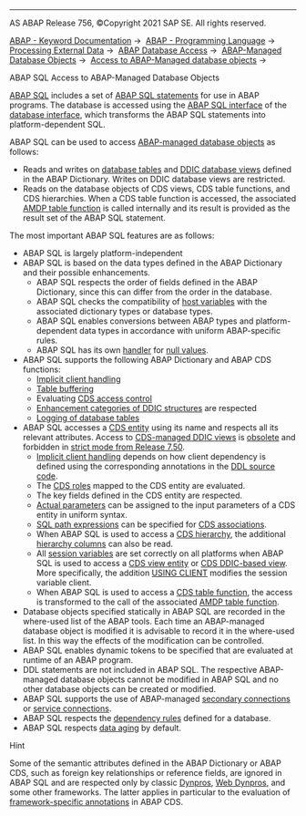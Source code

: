   

* * *

AS ABAP Release 756, ©Copyright 2021 SAP SE. All rights reserved.

[ABAP - Keyword Documentation](javascript:call_link\('abenabap.htm'\)) →  [ABAP - Programming Language](javascript:call_link\('abenabap_reference.htm'\)) →  [Processing External Data](javascript:call_link\('abenabap_language_external_data.htm'\)) →  [ABAP Database Access](javascript:call_link\('abendb_access.htm'\)) →  [ABAP-Managed Database Objects](javascript:call_link\('abenabap_managed_db_objects.htm'\)) →  [Access to ABAP-Managed database objects](javascript:call_link\('abenabap_managed_db_objects_access.htm'\)) → 

ABAP SQL Access to ABAP-Managed Database Objects

[ABAP SQL](javascript:call_link\('abenabap_sql_glosry.htm'\) "Glossary Entry") includes a set of [ABAP SQL statements](javascript:call_link\('abenabap_sql.htm'\)) for use in ABAP programs. The database is accessed using the [ABAP SQL interface](javascript:call_link\('abenabap_sql_interface_glosry.htm'\) "Glossary Entry") of the [database interface](javascript:call_link\('abendatabase_interface_glosry.htm'\) "Glossary Entry"), which transforms the ABAP SQL statements into platform-dependent SQL.

ABAP SQL can be used to access [ABAP-managed database objects](javascript:call_link\('abenabap_managed_db_object_glosry.htm'\) "Glossary Entry") as follows:

-   Reads and writes on [database tables](javascript:call_link\('abenddic_database_tables.htm'\)) and [DDIC database views](javascript:call_link\('abenddic_database_views.htm'\)) defined in the ABAP Dictionary. Writes on DDIC database views are restricted.
-   Reads on the database objects of CDS views, CDS table functions, and CDS hierarchies. When a CDS table function is accessed, the associated [AMDP table function](javascript:call_link\('abenamdp_table_function_glosry.htm'\) "Glossary Entry") is called internally and its result is provided as the result set of the ABAP SQL statement.

The most important ABAP SQL features are as follows:

-   ABAP SQL is largely platform-independent
-   ABAP SQL is based on the data types defined in the ABAP Dictionary and their possible enhancements.
    -   ABAP SQL respects the order of fields defined in the ABAP Dictionary, since this can differ from the order in the database.
    -   ABAP SQL checks the compatibility of [host variables](javascript:call_link\('abenabap_sql_host_variables.htm'\)) with the associated dictionary types or database types.
    -   ABAP SQL enables conversions between ABAP types and platform-dependent data types in accordance with uniform ABAP-specific rules.
    -   ABAP SQL has its own [handler](javascript:call_link\('abenabap_sql_null_values.htm'\)) for [null values](javascript:call_link\('abennull_value_glosry.htm'\) "Glossary Entry").
-   ABAP SQL supports the following ABAP Dictionary and ABAP CDS functions:
    -   [Implicit client handling](javascript:call_link\('abenabap_sql_client_handling.htm'\))
    -   [Table buffering](javascript:call_link\('abensap_puffering.htm'\))
    -   Evaluating [CDS access control](javascript:call_link\('abencds_access_control.htm'\))
    -   [Enhancement categories of DDIC structures](javascript:call_link\('abenddic_structures_enh_cat.htm'\)) are respected
    -   [Logging of database tables](javascript:call_link\('abenddic_database_tables_protocol.htm'\))
-   ABAP SQL accesses a [CDS entity](javascript:call_link\('abencds_entity_glosry.htm'\) "Glossary Entry") using its name and respects all its relevant attributes. Access to [CDS-managed DDIC views](javascript:call_link\('abencds_mngdddic_view_glosry.htm'\) "Glossary Entry") is [obsolete](javascript:call_link\('abenabap_sql_cds_obsolete.htm'\)) and forbidden in [strict mode from Release 7.50](javascript:call_link\('abenabap_sql_strictmode_750.htm'\)).
    -   [Implicit client handling](javascript:call_link\('abenabap_sql_client_handling.htm'\)) depends on how client dependency is defined using the corresponding annotations in the [DDL source code](javascript:call_link\('abenddl_source_code_glosry.htm'\) "Glossary Entry").
    -   The [CDS roles](javascript:call_link\('abencds_role_glosry.htm'\) "Glossary Entry") mapped to the CDS entity are evaluated.
    -   The key fields defined in the CDS entity are respected.
    -   [Actual parameters](javascript:call_link\('abenabap_sql_parameters.htm'\)) can be assigned to the input parameters of a CDS entity in uniform syntax.
    -   [SQL path expressions](javascript:call_link\('abensql_path_expression_glosry.htm'\) "Glossary Entry") can be specified for [CDS associations](javascript:call_link\('abencds_association_glosry.htm'\) "Glossary Entry").
    -   When ABAP SQL is used to access a [CDS hierarchy](javascript:call_link\('abencds_hierarchy_glosry.htm'\) "Glossary Entry"), the additional [hierarchy columns](javascript:call_link\('abenhierarchy_column_glosry.htm'\) "Glossary Entry") can also be read.
    -   All [session variables](javascript:call_link\('abensession_variable_glosry.htm'\) "Glossary Entry") are set correctly on all platforms when ABAP SQL is used to access a [CDS view entity](javascript:call_link\('abencds_v2_view_glosry.htm'\) "Glossary Entry") or [CDS DDIC-based view](javascript:call_link\('abencds_v1_view_glosry.htm'\) "Glossary Entry"). More specifically, the addition [USING CLIENT](javascript:call_link\('abapselect_client.htm'\)) modifies the session variable client.
    -   When ABAP SQL is used to access a [CDS table function](javascript:call_link\('abencds_table_function_glosry.htm'\) "Glossary Entry"), the access is transformed to the call of the associated [AMDP table function](javascript:call_link\('abenamdp_table_function_glosry.htm'\) "Glossary Entry").
-   Database objects specified statically in ABAP SQL are recorded in the where-used list of the ABAP tools. Each time an ABAP-managed database object is modified it is advisable to record it in the where-used list. In this way the effects of the modification can be controlled.
-   ABAP SQL enables dynamic tokens to be specified that are evaluated at runtime of an ABAP program.
-   DDL statements are not included in ABAP SQL. The respective ABAP-managed database objects cannot be modified in ABAP SQL and no other database objects can be created or modified.
-   ABAP SQL supports the use of ABAP-managed [secondary connections](javascript:call_link\('abensecondary_db_connection_glosry.htm'\) "Glossary Entry") or [service connections](javascript:call_link\('abenservice_connection_glosry.htm'\) "Glossary Entry").
-   ABAP SQL respects the [dependency rules](javascript:call_link\('abendependency_rule_glosry.htm'\) "Glossary Entry") defined for a database.
-   ABAP SQL respects [data aging](javascript:call_link\('abendata_aging_glosry.htm'\) "Glossary Entry") by default.

Hint

Some of the semantic attributes defined in the ABAP Dictionary or ABAP CDS, such as foreign key relationships or reference fields, are ignored in ABAP SQL and are respected only by classic [Dynpros](javascript:call_link\('abendynpro_glosry.htm'\) "Glossary Entry"), [Web Dynpros](javascript:call_link\('abenweb_dynpro_glosry.htm'\) "Glossary Entry"), and some other frameworks. The latter applies in particular to the evaluation of [framework-specific annotations](javascript:call_link\('abenfrmwrk_annotation_glosry.htm'\) "Glossary Entry") in ABAP CDS.